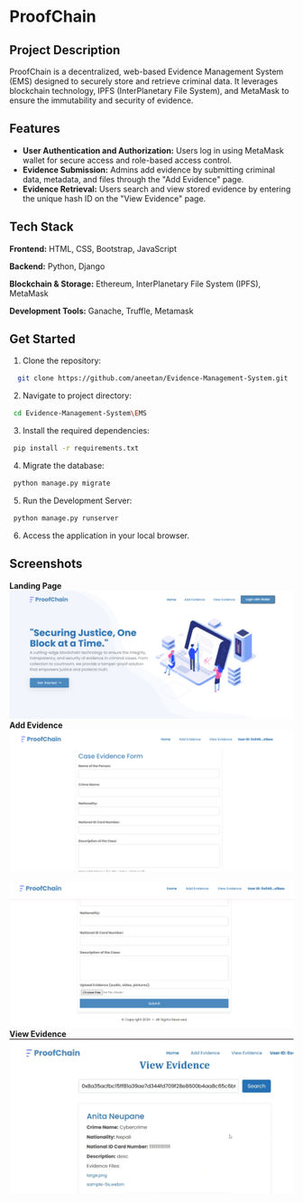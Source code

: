 
# ProofChain


## Project Description
ProofChain is a decentralized, web-based Evidence Management System (EMS) designed to securely store and retrieve criminal data. It leverages blockchain technology, IPFS (InterPlanetary File System), and MetaMask to ensure the immutability and security of evidence. 
## Features
* **User Authentication and Authorization:** Users log in using MetaMask wallet for secure access and role-based access control.
* **Evidence Submission:** Admins add evidence by submitting criminal data, metadata, and files through the "Add Evidence" page.
* **Evidence Retrieval:** Users search and view stored evidence by entering the unique hash ID on the "View Evidence" page.
## Tech Stack
**Frontend:** HTML, CSS, Bootstrap, JavaScript

**Backend:** Python, Django

**Blockchain & Storage:** Ethereum, InterPlanetary File System (IPFS), MetaMask

**Development Tools:** Ganache, Truffle, Metamask
## Get Started

1. Clone the repository:

```bash
  git clone https://github.com/aneetan/Evidence-Management-System.git
```
2. Navigate to project directory:

```bash
 cd Evidence-Management-System\EMS
```

3. Install the required dependencies:

```bash
 pip install -r requirements.txt
```
4. Migrate the database:

```bash
 python manage.py migrate
```
5. Run the Development Server:

```bash
 python manage.py runserver
```
6. Access the application in your local browser. 
## Screenshots
**Landing Page**
![App Screenshot](pictures/Screenshot%202025-01-14%20221158.png)
**Add Evidence**
![App Screenshot](pictures/s5.png)

![App Screenshot](pictures/s6.png)
**View Evidence**
![App Screenshot](pictures/s100.png)



